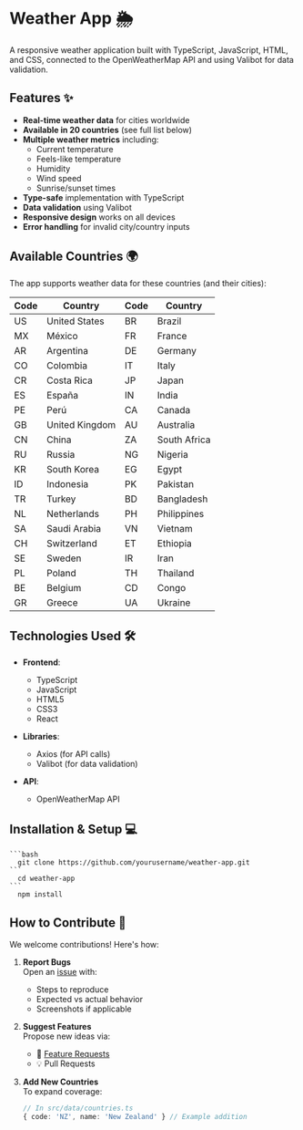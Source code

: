 # Weather App 🌦️

A responsive weather application built with TypeScript, JavaScript, HTML, and CSS, connected to the OpenWeatherMap API and using Valibot for data validation.

## Features ✨

- **Real-time weather data** for cities worldwide  
- **Available in 20 countries** (see full list below)
- **Multiple weather metrics** including:
  - Current temperature
  - Feels-like temperature
  - Humidity
  - Wind speed
  - Sunrise/sunset times
- **Type-safe** implementation with TypeScript
- **Data validation** using Valibot
- **Responsive design** works on all devices
- **Error handling** for invalid city/country inputs

## Available Countries 🌍

The app supports weather data for these countries (and their cities):

| Code | Country         | Code | Country          |
|------|-----------------|------|------------------|
| US   | United States   | BR   | Brazil           |
| MX   | México          | FR   | France           |
| AR   | Argentina       | DE   | Germany          |
| CO   | Colombia        | IT   | Italy            |
| CR   | Costa Rica      | JP   | Japan            |
| ES   | España          | IN   | India            |
| PE   | Perú            | CA   | Canada           |
| GB   | United Kingdom  | AU   | Australia        |
| CN   | China           | ZA   | South Africa     |
| RU   | Russia          | NG   | Nigeria          |
| KR   | South Korea     | EG   | Egypt            |
| ID   | Indonesia       | PK   | Pakistan         |
| TR   | Turkey          | BD   | Bangladesh       |
| NL   | Netherlands     | PH   | Philippines      |
| SA   | Saudi Arabia    | VN   | Vietnam          |
| CH   | Switzerland     | ET   | Ethiopia         |
| SE   | Sweden          | IR   | Iran             |
| PL   | Poland          | TH   | Thailand         |
| BE   | Belgium         | CD   | Congo            |
| GR   | Greece          | UA   | Ukraine          |

## Technologies Used 🛠️

- **Frontend**:
  - TypeScript
  - JavaScript
  - HTML5
  - CSS3
  - React
  
- **Libraries**:
  - Axios (for API calls)
  - Valibot (for data validation)
  
- **API**:
  - OpenWeatherMap API
    
## Installation & Setup 💻

    ```bash
      git clone https://github.com/yourusername/weather-app.git
    ```
      cd weather-app
    ```
      npm install

## How to Contribute 🤝

We welcome contributions! Here's how:

1. **Report Bugs**  
   Open an [issue](https://github.com/yourusername/weather-app/issues) with:
   - Steps to reproduce
   - Expected vs actual behavior
   - Screenshots if applicable

2. **Suggest Features**  
   Propose new ideas via:
   - 🌟 [Feature Requests](https://github.com/yourusername/weather-app/discussions)
   - 💡 Pull Requests

3. **Add New Countries**  
   To expand coverage:
   ```typescript
   // In src/data/countries.ts
   { code: 'NZ', name: 'New Zealand' } // Example addition
